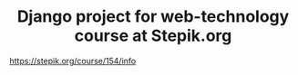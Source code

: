 <h1 align="center">Django project for web-technology course at Stepik.org</h1>

https://stepik.org/course/154/info

